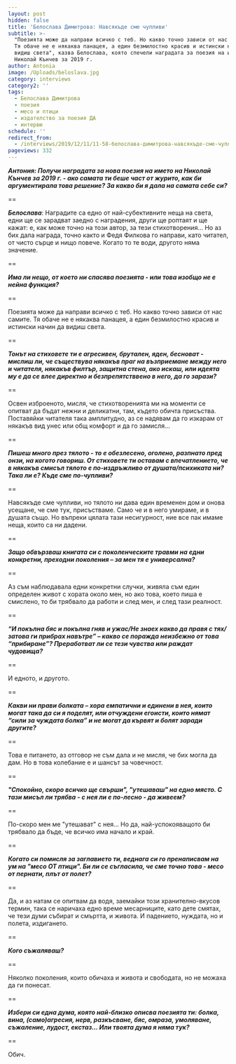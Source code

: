 ```yaml
---
layout: post
hidden: false
title: 'Белослава Димитрова: Навсякъде сме чупливи'
subtitle: >-
  "Поезията може да направи всичко с теб. Но какво точно зависи от нас самите.
  Тя обаче не е някаква панацея, а един безмилостно красив и истински начин да
  видиш света", казва Белослава, която спечели наградата за поезия на името на
  Николай Кънчев за 2019 г.
author: Antonia
image: /Uploads/beloslava.jpg
category: interviews
category2: ''
tags:
  - Белослава Димитрова
  - поезия
  - месо и птици
  - издателство за поезия ДА
  - интервю
schedule: ''
redirect_from:
  - /interviews/2019/12/11/11-58-белослава-димитрова-навсякъде-сме-чупливи
pageviews: 332
---
```

_**Антония: Получи наградата за нова поезия на името на Николай Кънчев за 2019 г. - ако самата ти беше част от журито, как би аргументирала това решение? За какво би я дала на самата себе си?**_

\==

**_Белослава_**: Наградите са едно от най-субективните неща на света, едни ще се зарадват заедно с наградения, други ще роптаят и ще кажат: е, как може точно на този автор, за тези стихотворения... Но аз бих дала награда, точно както и Федя Филкова го направи, като читател, от чисто сърце и нищо повече. Когато то те води, другото няма значение.

\==

**_Има ли нещо, от което ни спасява поезията - или това изобщо не е нейна функция?_**

\==

Поезията може да направи всичко с теб. Но какво точно зависи от нас самите. Тя обаче не е някаква панацея, а един безмилостно красив и истински начин да видиш света.

\==

**_Тонът на стиховете ти е агресивен, брутален, яден, бесноват - мислиш ли, че съществува някакъв праг на възприемане между него и читателя, някакъв филтър, защитна стена, ако искаш, или идеята му е да се влее директно и безпрепятстввено в него, да го зарази?_**

\==

Освен изброеното, мисля, че стихотворенията ми на моменти се опитват да бъдат нежни и деликатни, там, където обичта присъства. Поставяйки читателя така амплитудно, аз се надявам да го изкарам от някакъв вид унес или общ комфорт и да го замисля…

\==

**_Пишеш много през тялото - то е обезлесено, оголено, разпнато пред онзи, на когото говориш. От стиховете ти оставам с впечатлението, че в някакъв смисъл тялото е по-издръжливо от душата/психиката ни? Така ли е? Къде сме по-чупливи?_**

\==

Навсякъде сме чупливи, но тялото ни дава един временен дом и онова усещане, че сме тук, присъстваме. Само че и в него умираме, и в душата също. Но въпреки цялата тази несигурност, ние все пак имаме неща, които са ни дадени.

\==

**_Защо обвързваш книгата си с поколенческите травми на едни конкретни, преходни поколения – за мен тя е универсална?_**

\==

Аз съм наблюдавала едни конкретни случки, живяла съм един определен живот с хората около мен, но ако това, което пиша е смислено, то би трябвало да работи и след мен, и след тази реалност.

\==

**_“И покълна бяс и покълна гняв и ужас/Не знаех какво да правя с тях/затова ги прибрах навътре” – какво се поражда неизбежно от това “прибиране”? Преработват ли се тези чувства или раждат чудовища?_**

\==

И едното, и другото.

\==

**_Какви ни прави болката – хора емпатични и единени в нея, които могат така да си я поделят, или отчуждени егоисти, които нямат “сили за чуждата болка” и не могат да кървят и болят заради другите?_**

\==

Това е питането, аз отговор не съм дала и не мисля, че бих могла да дам. Но в това колебание е и шансът за човечност.

\==

**_"Спокойно, скоро всичко ще свърши", "утешаваш" на едно място. С тази мисъл ли трябва - с нея ли е по-лесно - да живеем?_**

\==

По-скоро мен ме "утешават" с нея… Но да, най-успокояващото би трябвало да бъде, че всичко има начало и край.

\==

**_Когато си помисля за заглавието ти, веднага си го пренаписвам на ум на "месо ОТ птици". Би ли се съгласила, че сме точно това - месо от пернати, плът от полет?_**

\==

Да, и аз натам се опитвам да водя, заемайки този хранително-вкусов термин, така се наричаха едно време месарниците, като дете смятах, че тези думи събират и смъртта, и живота. И падението, нуждата, но и полета, издигането.

\==

**_Кого съжаляваш?_**

\==

Няколко поколения, които обичаха и живота и свободата, но не можаха да ги понесат.

\==

**_Избери си една дума, която най-близко описва поезията ти: болка, вина, (само)агресия, нерв, разкъсване, бяс, омраза, умоляване, съжаление, лудост, екстаз... Или твоята дума я няма тук?_**

\==

Обич.
